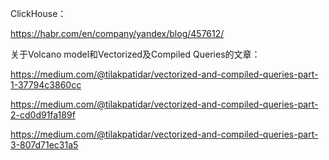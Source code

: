 ClickHouse：

https://habr.com/en/company/yandex/blog/457612/



关于Volcano model和Vectorized及Compiled Queries的文章：

https://medium.com/@tilakpatidar/vectorized-and-compiled-queries-part-1-37794c3860cc

https://medium.com/@tilakpatidar/vectorized-and-compiled-queries-part-2-cd0d91fa189f

https://medium.com/@tilakpatidar/vectorized-and-compiled-queries-part-3-807d71ec31a5